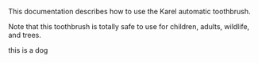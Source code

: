 This documentation describes how to use the Karel automatic toothbrush.

Note that this toothbrush is totally safe to use for children, adults, wildlife, and trees.

this is a dog
